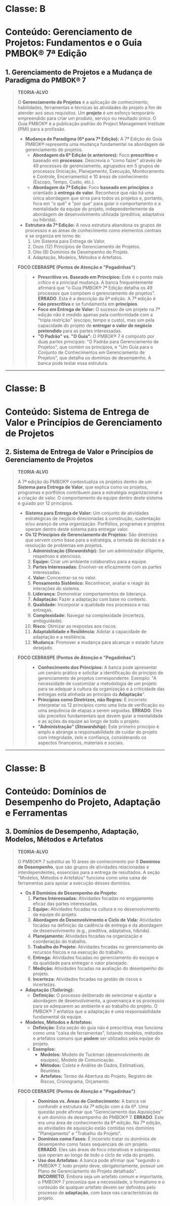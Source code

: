 # Classe: B
# Conteúdo: Gerenciamento de Projetos: Fundamentos e o Guia PMBOK® 7ª Edição

## 1. Gerenciamento de Projetos e a Mudança de Paradigma do PMBOK® 7

> **TEORIA-ALVO**
>
> O **Gerenciamento de Projetos** é a aplicação de conhecimento, habilidades, ferramentas e técnicas às atividades do projeto a fim de atender aos seus requisitos. Um **projeto** é um esforço temporário empreendido para criar um produto, serviço ou resultado único. O Guia PMBOK® é a publicação padrão do Project Management Institute (PMI) para a profissão.
>
> * **Mudança de Paradigma (6ª para 7ª Edição):** A 7ª Edição do Guia PMBOK® representa uma mudança fundamental na abordagem de gerenciamento de projetos.
>     * **Abordagem da 6ª Edição (e anteriores):** Foco **prescritivo** e baseado em **processos**. Descrevia o "como fazer" através de 49 processos de gerenciamento, agrupados em 5 grupos de processos (Iniciação, Planejamento, Execução, Monitoramento e Controle, Encerramento) e 10 áreas de conhecimento (Escopo, Tempo, Custo, etc.).
>     * **Abordagem da 7ª Edição:** Foco **baseado em princípios** e orientado à **entrega de valor**. Reconhece que não há uma única abordagem que sirva para todos os projetos e, portanto, foca em "o quê" e "por que" para guiar o comportamento e a mentalidade da equipe do projeto, independentemente da abordagem de desenvolvimento utilizada (preditiva, adaptativa ou híbrida).
> * **Estrutura da 7ª Edição:** A nova estrutura abandona os grupos de processos e as áreas de conhecimento como elementos centrais e se organiza em torno de:
>     1.  Um Sistema para Entrega de Valor.
>     2.  Doze (12) Princípios de Gerenciamento de Projetos.
>     3.  Oito (8) Domínios de Desempenho do Projeto.
>     4.  Adaptação, Modelos, Métodos e Artefatos.

> **FOCO CEBRASPE (Pontos de Atenção e "Pegadinhas")**
>
> > * **Prescritivo vs. Baseado em Princípios:** Este é o ponto mais crítico e a principal mudança. A banca frequentemente afirmará que "o Guia PMBOK® 7ª Edição detalha os 49 processos que compõem o gerenciamento de projetos". **ERRADO**. Esta é a descrição da 6ª edição. A 7ª edição é **não prescritiva** e se fundamenta em **princípios**.
> > * **Foco em Entrega de Valor:** O sucesso de um projeto na 7ª edição não é medido apenas pela conformidade com a "tripla restrição" (escopo, tempo e custo), mas sim pela capacidade do projeto de **entregar o valor de negócio pretendido** para as partes interessadas.
> > * **"O Padrão" vs. "O Guia":** O PMBOK® 7 é composto por duas partes principais: "O Padrão para Gerenciamento de Projetos", que contém os princípios, e "Um Guia para o Conjunto de Conhecimentos em Gerenciamento de Projetos", que detalha os domínios de desempenho. A banca pode testar essa estrutura.

---
# Classe: B
# Conteúdo: Sistema de Entrega de Valor e Princípios de Gerenciamento de Projetos

## 2. Sistema de Entrega de Valor e Princípios de Gerenciamento de Projetos

> **TEORIA-ALVO**
>
> A 7ª edição do PMBOK® contextualiza os projetos dentro de um **Sistema para Entrega de Valor**, que explica como os projetos, programas e portfólios contribuem para a estratégia organizacional e a criação de valor. O comportamento da equipe dentro deste sistema é guiado por 12 princípios.
>
> * **Sistema para Entrega de Valor:** Um conjunto de atividades estratégicas de negócio direcionadas à construção, sustentação e/ou avanço de uma organização. Portfólios, programas e projetos operam dentro deste sistema para entregar valor.
> * **Os 12 Princípios de Gerenciamento de Projetos:** São diretrizes que servem como base para a estratégia, a tomada de decisão e a resolução de problemas em projetos.
>     1.  **Administração (*Stewardship*):** Ser um administrador diligente, respeitoso e atencioso.
>     2.  **Equipe:** Criar um ambiente colaborativo para a equipe.
>     3.  **Partes Interessadas:** Envolver-se eficazmente com as partes interessadas.
>     4.  **Valor:** Concentrar-se no valor.
>     5.  **Pensamento Sistêmico:** Reconhecer, avaliar e reagir às interações do sistema.
>     6.  **Liderança:** Demonstrar comportamentos de liderança.
>     7.  **Adaptação:** Fazer a adaptação com base no contexto.
>     8.  **Qualidade:** Incorporar a qualidade nos processos e nas entregas.
>     9.  **Complexidade:** Navegar na complexidade (incerteza, ambiguidade).
>     10. **Risco:** Otimizar as respostas aos riscos.
>     11. **Adaptabilidade e Resiliência:** Adotar a capacidade de adaptação e a resiliência.
>     12. **Mudança:** Promover a mudança para alcançar o estado futuro desejado.

> **FOCO CEBRASPE (Pontos de Atenção e "Pegadinhas")**
>
> > * **Conhecimento dos Princípios:** A banca pode apresentar um cenário prático e solicitar a identificação do princípio de gerenciamento de projetos correspondente. Exemplo: "A necessidade de customizar a metodologia de um projeto para se adequar à cultura da organização e à criticidade das entregas está alinhada ao princípio da **Adaptação**".
> > * **Princípios como Diretrizes, não Regras:** É incorreto interpretar os 12 princípios como uma lista de verificação ou uma sequência de etapas a serem seguidas. **ERRADO**. Eles são preceitos fundamentais que devem guiar a mentalidade e as ações da equipe ao longo de todo o projeto.
> > * **"Administração" (*Stewardship*):** Este primeiro princípio é amplo e abrange a responsabilidade de cuidar do projeto com integridade, zelo e confiança, considerando os aspectos financeiros, materiais e sociais.

---
# Classe: B
# Conteúdo: Domínios de Desempenho do Projeto, Adaptação e Ferramentas

## 3. Domínios de Desempenho, Adaptação, Modelos, Métodos e Artefatos

> **TEORIA-ALVO**
>
> O PMBOK® 7 substitui as 10 áreas de conhecimento por 8 **Domínios de Desempenho**, que são grupos de atividades relacionadas e interdependentes, essenciais para a entrega de resultados. A seção "Modelos, Métodos e Artefatos" funciona como uma caixa de ferramentas para apoiar a execução desses domínios.
>
> * **Os 8 Domínios de Desempenho do Projeto:**
>     1.  **Partes Interessadas:** Atividades focadas no engajamento eficaz das partes interessadas.
>     2.  **Equipe:** Atividades focadas na cultura e no desenvolvimento da equipe do projeto.
>     3.  **Abordagem de Desenvolvimento e Ciclo de Vida:** Atividades focadas na definição da cadência de entrega e da abordagem de desenvolvimento (e.g., preditiva, adaptativa, híbrida).
>     4.  **Planejamento:** Atividades focadas na organização e coordenação do trabalho.
>     5.  **Trabalho do Projeto:** Atividades focadas no gerenciamento de recursos físicos e na execução do trabalho.
>     6.  **Entrega:** Atividades focadas no gerenciamento do escopo e da qualidade para entregar o valor planejado.
>     7.  **Medição:** Atividades focadas na avaliação do desempenho do projeto.
>     8.  **Incerteza:** Atividades focadas na gestão de riscos e incertezas.
> * **Adaptação (*Tailoring*):**
>     * **Definição:** O processo deliberado de selecionar e ajustar a abordagem de desenvolvimento, a governança e os processos para se adequarem ao ambiente e ao trabalho do projeto. O PMBOK® 7 enfatiza que a adaptação é uma responsabilidade fundamental da equipe.
> * **Modelos, Métodos e Artefatos:**
>     * **Definição:** Esta seção do guia não é prescritiva, mas funciona como uma "caixa de ferramentas", listando modelos, métodos e artefatos comuns que **podem** ser utilizados pela equipe do projeto.
>     * **Exemplos:**
>         * **Modelos:** Modelo de Tuckman (desenvolvimento de equipes), Modelo de Comunicação.
>         * **Métodos:** Coleta e Análise de Dados, Estimativas, Reuniões.
>         * **Artefatos:** Termo de Abertura do Projeto, Registro de Riscos, Cronograma, Orçamento.

> **FOCO CEBRASPE (Pontos de Atenção e "Pegadinhas")**
>
> > * **Domínios vs. Áreas de Conhecimento:** A banca vai confundir a estrutura da 7ª edição com a da 6ª. Uma questão pode afirmar que "Gerenciamento das Aquisições" é um domínio de desempenho do PMBOK® 7. **ERRADO**. Este era uma área de conhecimento da 6ª edição. Na 7ª edição, as atividades de aquisição estão contidas nos domínios "Planejamento" e "Trabalho do Projeto".
> > * **Domínios como Fases:** É incorreto tratar os domínios de desempenho como fases sequenciais de um projeto. **ERRADO**. Eles são áreas de foco interativas e sobrepostas que operam ao longo de todo o ciclo de vida do projeto.
> > * **Uso dos Artefatos:** A banca pode afirmar que "segundo o PMBOK® 7, todo projeto deve, obrigatoriamente, possuir um Plano de Gerenciamento do Projeto detalhado". **INCORRETO**. Embora seja um artefato comum e importante, o PMBOK® 7 preconiza que a necessidade, o formalismo e o conteúdo de qualquer artefato devem ser definidos pelo processo de **adaptação**, com base nas características do projeto.